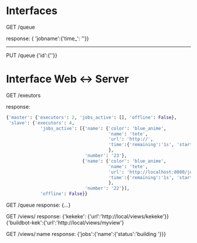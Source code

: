 Interfaces
==========


GET /queue

response:
{ 'jobname':{'time_': ''}}




----------

PUT /queue 
{'id':{''}}




Interface Web <-> Server
========================

GET /exeutors

response:
```python 
{'master': {'executors': 2, 'jobs_active': [], 'offline': False},
 'slave': {'executors': 4,
             'jobs_active': [{'name': {'color': 'blue_anime',
                                       'name': 'tete',
                                       'url': 'http://',
                                       'time':{'remaining':'1s', 'started':'2s'},
                                       },
                              'number': '23'},
                             {'name': {'color': 'blue_anime',
                                       'name': 'tete',
                                       'url': 'http://localhost:8080/job/tete/',
                                       'time':{'remaining':'1s', 'started':'2s'},
                                       },
                              'number': '22'}],
             'offline': False}}
````

GET /queue
response:
{...}


GET /views/
response:
{'kekeke': {'url':'http://local/views/kekeke'}}
{'buildbot-kek':{'url':'http://local/views/myview'}


GET /views/:name
response:
{'jobs':{'name':{'status':'building '}}}
